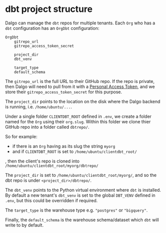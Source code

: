 # dbt project structure

Dalgo can manage the `dbt` repos for multiple tenants. Each `Org` who has a `dbt` configuration has an `OrgDbt` configuration:

```
OrgDbt
    gitrepo_url
    gitrepo_access_token_secret

    project_dir
    dbt_venv

    target_type
    default_schema
```

The `gitrepo_url` is the full URL to their GitHub repo. If the repo is private, then Dalgo will need to pull from it with a [Personal Access Token](https://docs.github.com/en/authentication/keeping-your-account-and-data-secure/managing-your-personal-access-tokens), and we store their `gitrepo_access_token_secret` for this purpose.

The `project_dir` points to the location on the disk where the Dalgo backend is running, i.e. `/home/ubuntu/...`. 

Under a single folder `CLIENTDBT_ROOT` defined in `.env`, we create a folder named for the `Org` using their `org.slug`. Within this folder we clone thier GitHub repo into a folder called `dbtrepo/`.

So for example:
- if there is an `Org` having as its slug the string `myorg`
- and if `CLIENTDBT_ROOT` is set to `/home/ubuntu/clientdbt_root/`

, then the client's repo is cloned into `/home/ubuntu/clientdbt_root/myorg/dbtrepo/`

The `project_dir` is set to `/home/ubuntu/clientdbt_root/myorg/`, and so the dbt repo is under `<project_dir>/dbtrepo/`.

The `dbt_venv` points to the Python virtual environment where `dbt` is installed. By default a new tenant's `dbt_venv` is set to the global `DBT_VENV` defined in `.env`, but this could be overridden if required.

The `target_type` is the warehouse type e.g. `"postgres"` or `"bigquery"`. 

Finally, the `default_schema` is the warehouse schema/dataset which `dbt` will write to by default.
